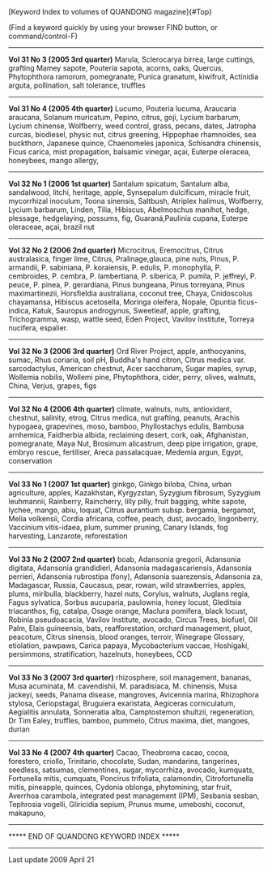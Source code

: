 [Keyword Index to volumes of QUANDONG magazine]{#Top}

(Find a keyword quickly by using your browser FIND button, or
command/control-F)


------------------------------------------------------------------------

**Vol 31 No 3 (2005 3rd quarter)** Marula, Sclerocarya birrea, large
cuttings, grafting Mamey sapote, Pouteria sapota, acorns, oaks, Quercus,
Phytophthora ramorum, pomegranate, Punica granatum, kiwifruit, Actinidia
arguta, pollination, salt tolerance, truffles

------------------------------------------------------------------------

**Vol 31 No 4 (2005 4th quarter)** Lucumo, Pouteria lucuma, Araucaria
araucana, Solanum muricatum, Pepino, citrus, goji, Lycium barbarum,
Lycium chinense, Wolfberry, weed control, grass, pecans, dates, Jatropha
curcas, biodiesel, physic nut, citrus greening, Hippophae rhamnoides,
sea buckthorn, Japanese quince, Chaenomeles japonica, Schisandra
chinensis, Ficus carica, mist propagation, balsamic vinegar, açai,
Euterpe oleracea, honeybees, mango allergy,

------------------------------------------------------------------------

**Vol 32 No 1 (2006 1st quarter)** Santalum spicatum, Santalum alba,
sandalwood, litchi, heritage, apple, Synsepalum dulcificum, miracle
fruit, mycorrhizal inoculum, Toona sinensis, Saltbush, Atriplex halimus,
Wolfberry, Lycium barbarum, Linden, Tilia, Hibiscus, Abelmoschus
manihot, hedge, plessage, hedgelaying, possums, fig, Guaraná,Paulinia
cupana, Euterpe oleraceae, açai, brazil nut

------------------------------------------------------------------------

**Vol 32 No 2 (2006 2nd quarter)** Microcitrus, Eremocitrus, Citrus
australasica, finger lime, Citrus, Pralinage,glauca, pine nuts, Pinus,
P. armandii, P. sabiniana, P. koraiensis, P. edulis, P. monophylla, P.
cembroides, P. cembra, P. lambertiana, P. siberica, P. pumila, P.
jeffreyi, P. peuce, P. pinea, P. gerardiana, Pinus bungeana, Pinus
torreyana, Pinus maximartinezii, Horsfieldia australiana, coconut tree,
Chaya, Cnidoscolus chayamansa, Hibiscus acetosella, Moringa oleifera,
Nopale, Opuntia ficus-indica, Katuk, Sauropus androgynus, Sweetleaf,
apple, grafting, Trichogramma, wasp, wattle seed, Eden Project, Vavilov
Institute, Torreya nucifera, espalier.

------------------------------------------------------------------------

**Vol 32 No 3 (2006 3rd quarter)** Ord River Project, apple,
anthocyanins, sumac, Rhus coriaria, soil pH, Buddha\'s hand citron,
Citrus medica var. sarcodactylus, American chestnut, Acer saccharum,
Sugar maples, syrup, Wollemia nobilis, Wollemi pine, Phytophthora,
cider, perry, olives, walnuts, China, Verjus, grapes, figs

------------------------------------------------------------------------

**Vol 32 No 4 (2006 4th quarter)** climate, walnuts, nuts, antioxidant,
chestnut, salinity, etrog, Citrus medica, nut grafting, peanuts, Arachis
hypogaea, grapevines, moso, bamboo, Phyllostachys edulis, Bambusa
arnhemica, Faidherbia albida, reclaiming desert, cork, oak, Afghanistan,
pomegranate, Maya Nut, Brosimum alicastrum, deep pipe irrigation, grape,
embryo rescue, fertiliser, Areca passalacquae, Medemia argun, Egypt,
conservation

------------------------------------------------------------------------

**Vol 33 No 1 (2007 1st quarter)** ginkgo, Ginkgo biloba, China, urban
agriculture, apples, Kazakhstan, Kyrgyzstan, Syzygium fibrosum, Syzygium
leuhmannii, Rainberry, Raincherry, lilly pilly, fruit bagging, white
sapote, lychee, mango, abiu, loquat, Citrus aurantium subsp. bergamia,
bergamot, Melia volkensii, Cordia africana, coffee, peach, dust,
avocado, lingonberry, Vaccinium vitis-idaea, plum, summer pruning,
Canary Islands, fog harvesting, Lanzarote, reforestation

------------------------------------------------------------------------

**Vol 33 No 2 (2007 2nd quarter)** boab, Adansonia gregorii, Adansonia
digitata, Adansonia grandidieri, Adansonia madagascariensis, Adansonia
perrieri, Adansonia rubrostipa (fony), Adansonia suarezensis, Adansonia
za, Madagascar, Russia, Caucasus, pear, rowan, wild strawberries,
apples, plums, miribulla, blackberry, hazel nuts, Corylus, walnuts,
Juglans regia, Fagus sylvatica, Sorbus aucuparia, paulownia, honey
locust, Gleditsia triacanthos, fig, catalpa, Osage orange, Maclura
pomifera, black locust, Robinia pseudoacacia, Vavilov Institute,
avocado, Circus Trees, biofuel, Oil Palm, Elais guineensis, bats,
reafforestation, orchard management, pluot, peacotum, Citrus sinensis,
blood oranges, terroir, Winegrape Glossary, etiolation, pawpaws, Carica
papaya, Mycobacterium vaccae, Hoshigaki, persimmons, stratification,
hazelnuts, honeybees, CCD

------------------------------------------------------------------------

**Vol 33 No 3 (2007 3rd quarter)** rhizosphere, soil management,
bananas, Musa acuminata, M. cavendishii, M. paradisiaca, M. chinensis,
Musa jackeyi, seeds, Panama disease, mangroves, Avicennia marina,
Rhizophora stylosa, Ceriopstagal, Bruguiera exaristata, Aegiceras
corniculatum, Aegialitis annulata, Sonneratia alba, Camptostemon
shultzii, regeneration, Dr Tim Ealey, truffles, bamboo, pummelo, Citrus
maxima, diet, mangoes, durian

------------------------------------------------------------------------

**Vol 33 No 4 (2007 4th quarter)** Cacao, Theobroma cacao, cocoa,
forestero, criollo, Trinitario, chocolate, Sudan, mandarins, tangerines,
seedless, satsumas, clementines, sugar, mycorrhiza, avocado, kumquats,
Fortunella mitis, cumquats, Poncirus trifoliata, calamondin,
Citrofortunella mitis, pineapple, quinces, Cydonia oblonga, phytomining,
star fruit, Averrhoa carambola, integrated pest management (IPM),
Sesbania sesban, Tephrosia vogelli, Gliricidia sepium, Prunus mume,
umeboshi, coconut, makapuno,

------------------------------------------------------------------------

\*\*\*\*\* END OF QUANDONG KEYWORD INDEX \*\*\*\*\*


------------------------------------------------------------------------

Last update 2009 April 21
